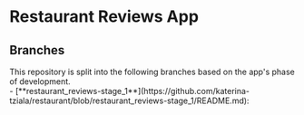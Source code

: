 <h1>Restaurant Reviews App</h1>
<h2>Branches</h2>
This repository is split into the following branches based on the app's phase of development.<br>
- [**restaurant_reviews-stage_1**](https://github.com/katerina-tziala/restaurant/blob/restaurant_reviews-stage_1/README.md):
